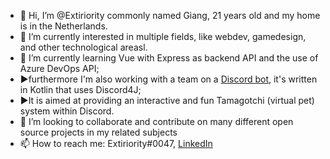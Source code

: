 - 👋 Hi, I’m @Extiriority commonly named Giang, 21 years old and my home is in the Netherlands.
- 👀 I’m currently interested in multiple fields, like webdev, gamedesign, and other technological areasl.
- 🌱 I’m currently learning Vue with Express as backend API and the use of Azure DevOps API;
- ▶️furthermore I'm also working with a team on a [Discord bot](https://github.com/WinteryFox/Horo), it's written in Kotlin that uses Discord4J;
- ▶️It is aimed at providing an interactive and fun Tamagotchi (virtual pet) system within Discord.
- 💞️ I’m looking to collaborate and contribute on many different open source projects in my related subjects
- 📫 How to reach me: Extiriority#0047, [LinkedIn](https://www.linkedin.com/in/vhg-trang/)

<!---
Extiriority/Extiriority is a ✨ special ✨ repository because its `README.md` (this file) appears on your GitHub profile.
You can click the Preview link to take a look at your changes.
--->
